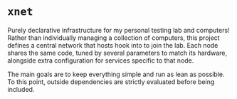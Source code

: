 # `xnet`

Purely declarative infrastructure for my personal testing lab and computers!
Rather than individually managing a collection of computers,
this project defines a central network that hosts hook into to join the lab.
Each node shares the same code,
tuned by several parameters to match its hardware,
alongside extra configuration for services specific to that node.

The main goals are to keep everything simple and run as lean as possible.
To this point, outside dependencies are strictly evaluated before being included.
